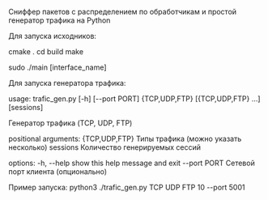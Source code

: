 Сниффер пакетов с распределением по обработчикам и простой генератор трафика на Python

Для запуска исходников:

cmake .
cd build 
make 

sudo ./main [interface_name]

Для запуска генератора трафика:

usage: trafic_gen.py [-h] [--port PORT] {TCP,UDP,FTP} [{TCP,UDP,FTP} ...] [sessions]

Генератор трафика (TCP, UDP, FTP)

positional arguments:
  {TCP,UDP,FTP}  Типы трафика (можно указать несколько)
  sessions       Количество генерируемых сессий

options:
  -h, --help     show this help message and exit
  --port PORT    Сетевой порт клиента (опционально)

Пример запуска:
python3 ./trafic_gen.py TCP UDP FTP 10 --port 5001

